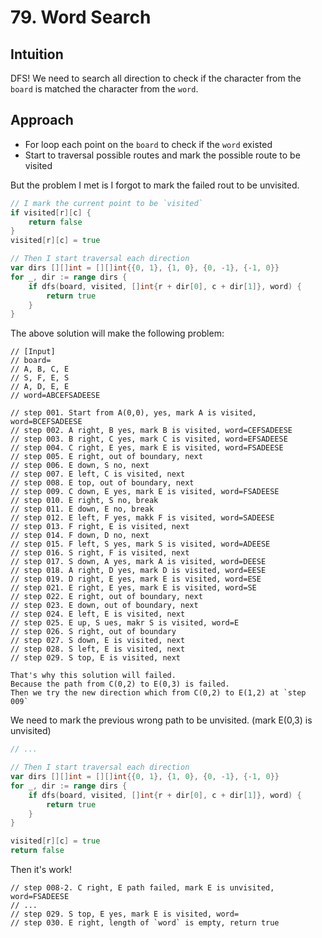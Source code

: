 # 79. Word Search

## Intuition
DFS!
We need to search all direction to check if the character from the `board` is matched the character from the `word`.

## Approach
* For loop each point on the `board` to check if the `word` existed
* Start to traversal possible routes and mark the possible route to be visited

But the problem I met is I forgot to mark the failed rout to be unvisited.
```go
// I mark the current point to be `visited`
if visited[r][c] {
    return false
}
visited[r][c] = true

// Then I start traversal each direction
var dirs [][]int = [][]int{{0, 1}, {1, 0}, {0, -1}, {-1, 0}}
for _, dir := range dirs {
    if dfs(board, visited, []int{r + dir[0], c + dir[1]}, word) {
        return true
    }
}
```

The above solution will make the following problem:

```
// [Input]
// board=
// A, B, C, E
// S, F, E, S
// A, D, E, E
// word=ABCEFSADEESE

// step 001. Start from A(0,0), yes, mark A is visited, word=BCEFSADEESE
// step 002. A right, B yes, mark B is visited, word=CEFSADEESE
// step 003. B right, C yes, mark C is visited, word=EFSADEESE
// step 004. C right, E yes, mark E is visited, word=FSADEESE
// step 005. E right, out of boundary, next
// step 006. E down, S no, next
// step 007. E left, C is visited, next
// step 008. E top, out of boundary, next
// step 009. C down, E yes, mark E is visited, word=FSADEESE
// step 010. E right, S no, break
// step 011. E down, E no, break
// step 012. E left, F yes, makk F is visited, word=SADEESE
// step 013. F right, E is visited, next
// step 014. F down, D no, next
// step 015. F left, S yes, mark S is visited, word=ADEESE
// step 016. S right, F is visited, next
// step 017. S down, A yes, mark A is visited, word=DEESE
// step 018. A right, D yes, mark D is visited, word=EESE
// step 019. D right, E yes, mark E is visited, word=ESE
// step 021. E right, E yes, mark E is visited, word=SE
// step 022. E right, out of boundary, next
// step 023. E down, out of boundary, next
// step 024. E left, E is visited, next
// step 025. E up, S ues, makr S is visited, word=E
// step 026. S right, out of boundary
// step 027. S down, E is visited, next
// step 028. S left, E is visited, next
// step 029. S top, E is visited, next

That's why this solution will failed.
Because the path from C(0,2) to E(0,3) is failed.
Then we try the new direction which from C(0,2) to E(1,2) at `step 009`
```

We need to mark the previous wrong path to be unvisited. (mark E(0,3) is unvisited)
```go
// ...

// Then I start traversal each direction
var dirs [][]int = [][]int{{0, 1}, {1, 0}, {0, -1}, {-1, 0}}
for _, dir := range dirs {
    if dfs(board, visited, []int{r + dir[0], c + dir[1]}, word) {
        return true
    }
}

visited[r][c] = true
return false
```
Then it's work!
```
// step 008-2. C right, E path failed, mark E is unvisited, word=FSADEESE
// ...
// step 029. S top, E yes, mark E is visited, word=
// step 030. E right, length of `word` is empty, return true
```
